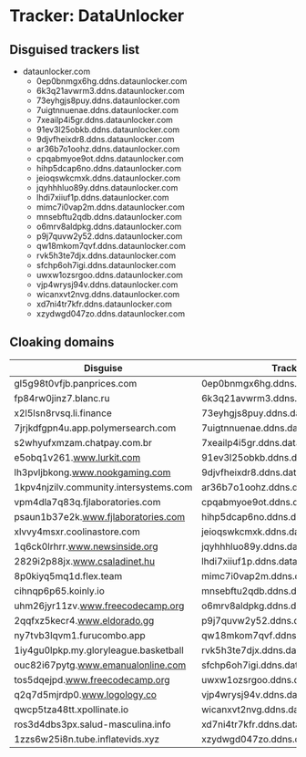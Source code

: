 # Tracker: DataUnlocker

## Disguised trackers list

* dataunlocker.com
    * 0ep0bnmgx6hg.ddns.dataunlocker.com
    * 6k3q21avwrm3.ddns.dataunlocker.com
    * 73eyhgjs8puy.ddns.dataunlocker.com
    * 7uigtnnuenae.ddns.dataunlocker.com
    * 7xeailp4i5gr.ddns.dataunlocker.com
    * 91ev3l25obkb.ddns.dataunlocker.com
    * 9djvfheixdr8.ddns.dataunlocker.com
    * ar36b7o1oohz.ddns.dataunlocker.com
    * cpqabmyoe9ot.ddns.dataunlocker.com
    * hihp5dcap6no.ddns.dataunlocker.com
    * jeioqswkcmxk.ddns.dataunlocker.com
    * jqyhhhluo89y.ddns.dataunlocker.com
    * lhdi7xiiuf1p.ddns.dataunlocker.com
    * mimc7i0vap2m.ddns.dataunlocker.com
    * mnsebftu2qdb.ddns.dataunlocker.com
    * o6mrv8aldpkg.ddns.dataunlocker.com
    * p9j7quvw2y52.ddns.dataunlocker.com
    * qw18mkom7qvf.ddns.dataunlocker.com
    * rvk5h3te7djx.ddns.dataunlocker.com
    * sfchp6oh7igi.ddns.dataunlocker.com
    * uwxw1ozsrgoo.ddns.dataunlocker.com
    * vjp4wrysj94v.ddns.dataunlocker.com
    * wicanxvt2nvg.ddns.dataunlocker.com
    * xd7ni4tr7kfr.ddns.dataunlocker.com
    * xzydwgd047zo.ddns.dataunlocker.com

## Cloaking domains

| Disguise | Tracker |
| ---- | ---- |
| gl5g98t0vfjb.panprices.com | 0ep0bnmgx6hg.ddns.dataunlocker.com |
| fp84rw0jinz7.blanc.ru | 6k3q21avwrm3.ddns.dataunlocker.com |
| x2l5lsn8rvsq.li.finance | 73eyhgjs8puy.ddns.dataunlocker.com |
| 7jrjkdfgpn4u.app.polymersearch.com | 7uigtnnuenae.ddns.dataunlocker.com |
| s2whyufxmzam.chatpay.com.br | 7xeailp4i5gr.ddns.dataunlocker.com |
| e5obq1v261.www.lurkit.com | 91ev3l25obkb.ddns.dataunlocker.com |
| lh3pvljbkong.www.nookgaming.com | 9djvfheixdr8.ddns.dataunlocker.com |
| 1kpv4njzilv.community.intersystems.com | ar36b7o1oohz.ddns.dataunlocker.com |
| vpm4dla7q83q.fjlaboratories.com | cpqabmyoe9ot.ddns.dataunlocker.com |
| psaun1b37e2k.www.fjlaboratories.com | hihp5dcap6no.ddns.dataunlocker.com |
| xlvvy4msxr.coolinastore.com | jeioqswkcmxk.ddns.dataunlocker.com |
| 1q6ck0lrhrr.www.newsinside.org | jqyhhhluo89y.ddns.dataunlocker.com |
| 2829i2p88jx.www.csaladinet.hu | lhdi7xiiuf1p.ddns.dataunlocker.com |
| 8p0kiyq5mq1d.flex.team | mimc7i0vap2m.ddns.dataunlocker.com |
| cihnqp6p65.koinly.io | mnsebftu2qdb.ddns.dataunlocker.com |
| uhm26jyr11zv.www.freecodecamp.org | o6mrv8aldpkg.ddns.dataunlocker.com |
| 2qqfxz5kecr4.www.eldorado.gg | p9j7quvw2y52.ddns.dataunlocker.com |
| ny7tvb3lqvm1.furucombo.app | qw18mkom7qvf.ddns.dataunlocker.com |
| 1iy4gu0lpkp.my.gloryleague.basketball | rvk5h3te7djx.ddns.dataunlocker.com |
| ouc82i67pytg.www.emanualonline.com | sfchp6oh7igi.ddns.dataunlocker.com |
| tos5dqejpd.www.freecodecamp.org | uwxw1ozsrgoo.ddns.dataunlocker.com |
| q2q7d5mjrdp0.www.logology.co | vjp4wrysj94v.ddns.dataunlocker.com |
| qwcp5tza48tt.xpollinate.io | wicanxvt2nvg.ddns.dataunlocker.com |
| ros3d4dbs3px.salud-masculina.info | xd7ni4tr7kfr.ddns.dataunlocker.com |
| 1zzs6w25i8n.tube.inflatevids.xyz | xzydwgd047zo.ddns.dataunlocker.com |
